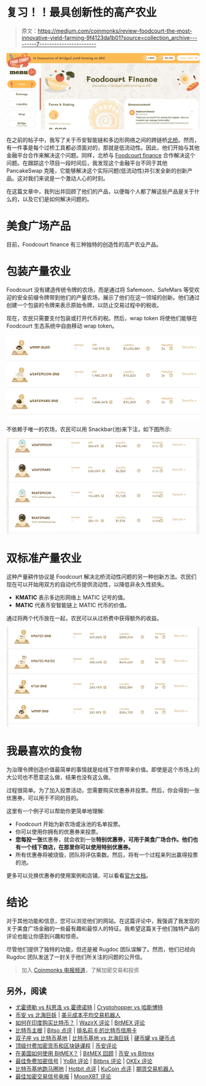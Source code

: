 # 复习！！最具创新性的高产农业

> 原文：<https://medium.com/coinmonks/review-foodcourt-the-most-innovative-yield-farming-9f4123da1b01?source=collection_archive---------7----------------------->

![](img/2e465dbdfcac36fd114099cc1dee7c8f.png)

在之前的帖子中，我写了关于币安智能链和多边形网络之间的跨链桥[北桥](https://maticdaily.news/killswitch-northbridge-the-best-bsc-to-matic-bridge-tools/)。然而，有一件事是每个过桥工具都必须面对的，那就是低流动性。因此，他们开始与其他金融平台合作来解决这个问题。同样，北桥与 [Foodcourt finance](https://foodcourt.finance/) 合作解决这个问题。在跟踪这个项目一段时间后，我发现这个金融平台不同于其他 PancakeSwap 克隆，它能够解决这个实际问题(低流动性)并引发全新的创新产品。这对我们来说是一个激动人心的时刻。

在这篇文章中，我列出并回顾了他们的产品，以便每个人都了解这些产品是关于什么的，以及它们是如何解决问题的。

# 美食广场产品

目前，Foodcourt finance 有三种独特的创造性的高产农业产品。

# 包装产量农业

Foodcourt 没有建造传统令牌的农场，而是通过将 Safemoon、SafeMars 等受欢迎的安全前缀令牌带到他们的产量农场，展示了他们在这一领域的创新。他们通过创建一个包装的令牌来表示原始令牌，以防止交易过程中的税收。

现在，农民只需要支付包装或打开代币的税。然后，wrap token 将使他们能够在 Foodcourt 生态系统中自由移动 wrap token。

![](img/d16f2e098ce9cd235f84e013d84f9d5e.png)

不依赖于唯一的农场，农民可以用 Snackbar(池)来下注，如下图所示:

![](img/3874fa4c8d28f01c9bdeda86d339370a.png)

# 双标准产量农业

这种产量耕作协议是 Foodcourt 解决北桥流动性问题的另一种创新方法。农民们现在可以开始用双方的自动代币提供流动性，以降低非永久性损失。

*   **KMATIC** 表示多边形网络上 MATIC 记号的值。
*   **MATIC** 代表币安智能链上 MATIC 代币的价值。

通过将两个代币放在一起，农民可以从过桥费中获得额外的收益。

![](img/9e82e9766f13589c5a9f1e5b1956bfaa.png)

# 我最喜欢的食物

为治理令牌创造价值最简单的事情就是给线下世界带来价值。即使是这个市场上的大公司也不愿意这么做，结果也没有这么做。

过程很简单。为了加入投票活动，您需要购买优惠券并投票。然后，你会得到一张优惠券，可以用于不同的目的。

这里有一个例子可以帮助你更简单地理解:

*   Foodcourt 开始为新农场或泳池的名单投票。
*   你可以使用你拥有的优惠券来投票。
*   **您每投一张**优惠券，就会收到一张**特别优惠券，可用于美食广场合作。他们也有一个线下商店，在那里你可以使用特别优惠券。**
*   所有优惠券将被烧毁，团队将评估乘数。然后，将有一个过程来列出赢得投票的池。

更多可以兑换优惠券的使用案例和店铺，可以看看[官方文档](https://foodcourtofficial.gitbook.io/foodcourt/innovation/1-voting-list-food)。

# 结论

对于其他功能和信息，您可以浏览他们的网站。在这篇评论中，我强调了我发现的关于美食广场金融的一些最有趣和最惊人的特征。我希望这篇关于他们独特产品的评论也能让你感到兴趣和惊奇。

尽管他们提供了独特的功能，但还是被 Rugdoc 团队误解了。然而，他们已经向 Rugdoc 团队发送了一封关于他们所关注的问题的公开信。

> 加入 [Coinmonks 电报频道](https://t.me/coincodecap)，了解加密交易和投资

## 另外，阅读

*   [尤霍德勒 vs 科恩洛 vs 霍德诺特](/coinmonks/youhodler-vs-coinloan-vs-hodlnaut-b1050acde55a) | [Cryptohopper vs 哈斯博特](https://blog.coincodecap.com/cryptohopper-vs-haasbot)
*   [币安 vs 北海巨妖](https://blog.coincodecap.com/binance-vs-kraken) | [美元成本平均交易机器人](https://blog.coincodecap.com/pionex-dca-bot)
*   [如何在印度购买比特币？](/coinmonks/buy-bitcoin-in-india-feb50ddfef94) | [WazirX 评论](/coinmonks/wazirx-review-5c811b074f5b) | [BitMEX 评论](https://blog.coincodecap.com/bitmex-review)
*   [比特币主根](https://blog.coincodecap.com/bitcoin-taproot) | [Bitso 点评](https://blog.coincodecap.com/bitso-review) | [排名前 6 的比特币信用卡](/coinmonks/bitcoin-credit-card-bc8ab6f377c6)
*   [双子座 vs 比特币基地](https://blog.coincodecap.com/gemini-vs-coinbase) | [比特币基地 vs 北海巨妖](https://blog.coincodecap.com/kraken-vs-coinbase) | [硬币罐 vs 硬币点](https://blog.coincodecap.com/coinspot-vs-coinjar)
*   [顶级付费加密货币和区块链课程](https://blog.coincodecap.com/blockchain-courses) | [币安评论](/coinmonks/binance-review-ee10d3bf3b6e)
*   [在美国如何使用 BitMEX？](https://blog.coincodecap.com/use-bitmex-in-usa) | [BitMEX 回顾](https://blog.coincodecap.com/bitmex-review) | [币安 vs Bittrex](https://blog.coincodecap.com/binance-vs-bittrex)
*   [最佳免费加密信号](https://blog.coincodecap.com/free-crypto-signals) | [YoBit 评论](/coinmonks/yobit-review-175464162c62) | [Bitbns 评论](/coinmonks/bitbns-review-38256a07e161) | [OKEx 评论](/coinmonks/okex-review-6b369304110f)
*   [比特币基地跑马圈地](https://blog.coincodecap.com/coinbase-staking) | [Hotbit 点评](/coinmonks/hotbit-review-cd5bec41dafb) | [KuCoin 点评](https://blog.coincodecap.com/kucoin-review) | [期货交易机器人](/coinmonks/futures-trading-bots-5a282ccee3f5)
*   [最佳加密交易信号电报](/coinmonks/best-crypto-signals-telegram-5785cdbc4b2b) | [MoonXBT 评论](/coinmonks/moonxbt-review-6e4ab26d037)